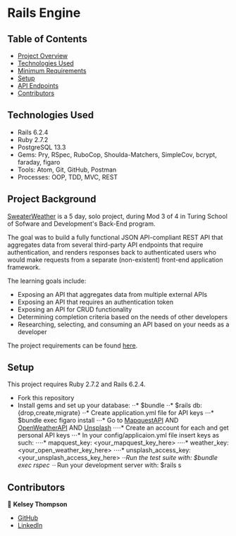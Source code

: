 # Rails Engine

## Table of Contents


- [Project Overview](#project-overview)
- [Technologies Used](#technologies-used)
- [Minimum Requirements](#minimum-requirements)
- [Setup](#setup)
- [API Endpoints](#api-endpoints)
- [Contributors](#contributors)

## Technologies Used

- Rails 6.2.4
- Ruby 2.7.2
- PostgreSQL 13.3
- Gems: Pry, RSpec, RuboCop, Shoulda-Matchers, SimpleCov, bcrypt, faraday, figaro
- Tools:  Atom, Git, GitHub, Postman
- Processes: OOP, TDD, MVC, REST

## Project Background
[SweaterWeather](https://backend.turing.edu/module3/projects/sweater_weather/) is a 5 day, solo project, during Mod 3 of 4 in Turing School of Sofware and Development's Back-End program. 

The goal was to build a fully functional JSON API-compliant REST API that aggregates data from several third-party API endpoints that require authentication, and renders responses back to authenticated users who would make requests from a separate (non-existent) front-end application framework. 

The learning goals include:

- Exposing an API that aggregates data from multiple external APIs
- Exposing an API that requires an authentication token
- Exposing an API for CRUD functionality
- Determining completion criteria based on the needs of other developers
- Researching, selecting, and consuming an API based on your needs as a developer

The project requirements can be found [here](https://backend.turing.edu/module3/projects/sweater_weather/requirements).

## Setup

This project requires Ruby 2.7.2 and Rails 6.2.4.
- Fork this repository
- Install gems and set up your database:
⋅⋅* $bundle
⋅⋅* $rails db:{drop,create,migrate}
⋅⋅* Create application.yml file for API keys
⋅⋅⋅* $bundle exec figaro install
⋅⋅⋅* Go to [MapquestAPI](https://developer.mapquest.com/) AND [OpenWeatherAPI](https://openweathermap.org/) AND [Unsplash](https://unsplash.com/documentation)
⋅⋅⋅⋅* Create an account for each and get personal API keys
⋅⋅⋅* In your config/applicaion.yml file insert keys as such:
⋅⋅⋅⋅* mapquest_key:  <your_mapquest_key_here>
⋅⋅⋅⋅* weather_key:  <your_open_weather_key_here>
⋅⋅⋅⋅* unsplash_access_key:  <your_unsplash_access_key_here>
⋅⋅*Run the test suite with:  $bundle exec rspec
⋅⋅* Run your development server with: $rails s
## Contributors

👤  **Kelsey Thompson**
- [GitHub](https://github.com/knthompson2)
- [LinkedIn](https://www.linkedin.com/in/knthompson2/)
